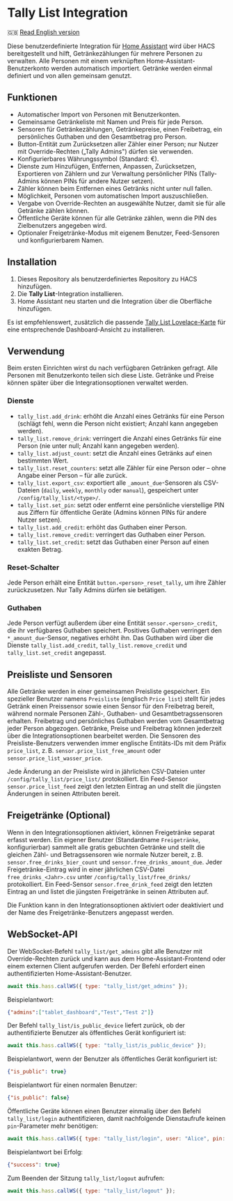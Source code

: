 # Tally List Integration

🇬🇧 [Read English version](README.md)

Diese benutzerdefinierte Integration für [Home Assistant](https://www.home-assistant.io/) wird über HACS bereitgestellt und hilft, Getränkezählungen für mehrere Personen zu verwalten. Alle Personen mit einem verknüpften Home-Assistant-Benutzerkonto werden automatisch importiert. Getränke werden einmal definiert und von allen gemeinsam genutzt.

## Funktionen

- Automatischer Import von Personen mit Benutzerkonten.
- Gemeinsame Getränkeliste mit Namen und Preis für jede Person.
- Sensoren für Getränkezählungen, Getränkepreise, einen Freibetrag, ein persönliches Guthaben und den Gesamtbetrag pro Person.
- Button-Entität zum Zurücksetzen aller Zähler einer Person; nur Nutzer mit Override-Rechten („Tally Admins") dürfen sie verwenden.
- Konfigurierbares Währungssymbol (Standard: €).
- Dienste zum Hinzufügen, Entfernen, Anpassen, Zurücksetzen, Exportieren von Zählern und zur Verwaltung persönlicher PINs (Tally-Admins können PINs für andere Nutzer setzen).
- Zähler können beim Entfernen eines Getränks nicht unter null fallen.
- Möglichkeit, Personen vom automatischen Import auszuschließen.
- Vergabe von Override-Rechten an ausgewählte Nutzer, damit sie für alle Getränke zählen können.
- Öffentliche Geräte können für alle Getränke zählen, wenn die PIN des Zielbenutzers angegeben wird.
- Optionaler Freigetränke-Modus mit eigenem Benutzer, Feed-Sensoren und konfigurierbarem Namen.

## Installation

1. Dieses Repository als benutzerdefiniertes Repository zu HACS hinzufügen.
2. Die **Tally List**-Integration installieren.
3. Home Assistant neu starten und die Integration über die Oberfläche hinzufügen.

Es ist empfehlenswert, zusätzlich die passende [Tally List Lovelace-Karte](https://github.com/Spider19996/ha-tally-list-lovelace) für eine entsprechende Dashboard-Ansicht zu installieren.

## Verwendung

Beim ersten Einrichten wirst du nach verfügbaren Getränken gefragt. Alle Personen mit Benutzerkonto teilen sich diese Liste. Getränke und Preise können später über die Integrationsoptionen verwaltet werden.

### Dienste

- `tally_list.add_drink`: erhöht die Anzahl eines Getränks für eine Person (schlägt fehl, wenn die Person nicht existiert; Anzahl kann angegeben werden).
- `tally_list.remove_drink`: verringert die Anzahl eines Getränks für eine Person (nie unter null; Anzahl kann angegeben werden).
- `tally_list.adjust_count`: setzt die Anzahl eines Getränks auf einen bestimmten Wert.
- `tally_list.reset_counters`: setzt alle Zähler für eine Person oder – ohne Angabe einer Person – für alle zurück.
- `tally_list.export_csv`: exportiert alle `_amount_due`-Sensoren als CSV-Dateien (`daily`, `weekly`, `monthly` oder `manual`), gespeichert unter `/config/tally_list/<type>/`.
- `tally_list.set_pin`: setzt oder entfernt eine persönliche vierstellige PIN aus Ziffern für öffentliche Geräte (Admins können PINs für andere Nutzer setzen).
- `tally_list.add_credit`: erhöht das Guthaben einer Person.
- `tally_list.remove_credit`: verringert das Guthaben einer Person.
- `tally_list.set_credit`: setzt das Guthaben einer Person auf einen exakten Betrag.

### Reset-Schalter

Jede Person erhält eine Entität `button.<person>_reset_tally`, um ihre Zähler zurückzusetzen. Nur Tally Admins dürfen sie betätigen.

### Guthaben

Jede Person verfügt außerdem über eine Entität `sensor.<person>_credit`, die ihr verfügbares Guthaben speichert. Positives Guthaben verringert den `*_amount_due`-Sensor, negatives erhöht ihn. Das Guthaben wird über die Dienste `tally_list.add_credit`, `tally_list.remove_credit` und `tally_list.set_credit` angepasst.

## Preisliste und Sensoren

Alle Getränke werden in einer gemeinsamen Preisliste gespeichert. Ein spezieller Benutzer namens `Preisliste` (englisch `Price list`) stellt für jedes Getränk einen Preissensor sowie einen Sensor für den Freibetrag bereit, während normale Personen Zähl-, Guthaben- und Gesamtbetragssensoren erhalten. Freibetrag und persönliches Guthaben werden vom Gesamtbetrag jeder Person abgezogen. Getränke, Preise und Freibetrag können jederzeit über die Integrationsoptionen bearbeitet werden.
Die Sensoren des Preisliste-Benutzers verwenden immer englische Entitäts-IDs mit dem Präfix `price_list`, z. B. `sensor.price_list_free_amount` oder `sensor.price_list_wasser_price`.

Jede Änderung an der Preisliste wird in jährlichen CSV-Dateien unter `/config/tally_list/price_list/` protokolliert. Ein Feed-Sensor `sensor.price_list_feed` zeigt den letzten Eintrag an und stellt die jüngsten Änderungen in seinen Attributen bereit.

## Freigetränke (Optional)

Wenn in den Integrationsoptionen aktiviert, können Freigetränke separat erfasst werden.
Ein eigener Benutzer (Standardname `Freigetränke`, konfigurierbar) sammelt alle
gratis gebuchten Getränke und stellt die gleichen Zähl- und Betragssensoren wie
normale Nutzer bereit, z. B. `sensor.free_drinks_bier_count` und
`sensor.free_drinks_amount_due`. Jeder Freigetränke-Eintrag wird in einer
jährlichen CSV-Datei `free_drinks_<Jahr>.csv` unter
`/config/tally_list/free_drinks/` protokolliert. Ein Feed-Sensor
`sensor.free_drink_feed` zeigt den letzten Eintrag an und listet die jüngsten
Freigetränke in seinen Attributen auf.

Die Funktion kann in den Integrationsoptionen aktiviert oder deaktiviert und der
Name des Freigetränke-Benutzers angepasst werden.

## WebSocket-API

Der WebSocket-Befehl `tally_list/get_admins` gibt alle Benutzer mit Override-Rechten zurück und kann aus dem Home-Assistant-Frontend oder einem externen Client aufgerufen werden. Der Befehl erfordert einen authentifizierten Home-Assistant-Benutzer.

```js
await this.hass.callWS({ type: "tally_list/get_admins" });
```

Beispielantwort:

```json
{"admins":["tablet_dashboard","Test","Test 2"]}
```

Der Befehl `tally_list/is_public_device` liefert zurück, ob der authentifizierte Benutzer als öffentliches Gerät konfiguriert ist:

```js
await this.hass.callWS({ type: "tally_list/is_public_device" });
```

Beispielantwort, wenn der Benutzer als öffentliches Gerät konfiguriert ist:

```json
{"is_public": true}
```

Beispielantwort für einen normalen Benutzer:

```json
{"is_public": false}
```

Öffentliche Geräte können einen Benutzer einmalig über den Befehl `tally_list/login` authentifizieren, damit nachfolgende Dienstaufrufe keinen `pin`-Parameter mehr benötigen:

```js
await this.hass.callWS({ type: "tally_list/login", user: "Alice", pin: "1234" });
```

Beispielantwort bei Erfolg:

```json
{"success": true}
```

Zum Beenden der Sitzung `tally_list/logout` aufrufen:

```js
await this.hass.callWS({ type: "tally_list/logout" });
```
